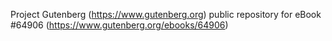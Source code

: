 Project Gutenberg (https://www.gutenberg.org) public repository for
eBook #64906 (https://www.gutenberg.org/ebooks/64906)
